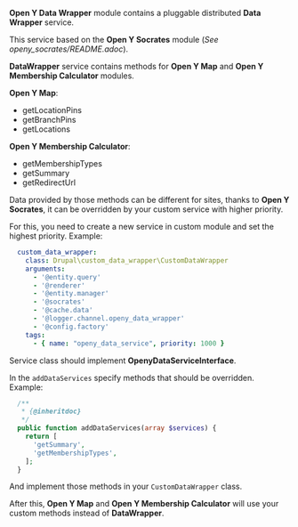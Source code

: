 **Open Y Data Wrapper** module contains a pluggable distributed **Data Wrapper** service.

This service based on the **Open Y Socrates** module (_See openy_socrates/README.adoc_).

**DataWrapper** service contains methods for **Open Y Map** and **Open Y Membership Calculator** modules.

**Open Y Map**:

- getLocationPins
- getBranchPins
- getLocations

**Open Y Membership Calculator**:
- getMembershipTypes
- getSummary
- getRedirectUrl

Data provided by those methods can be different for sites, thanks to **Open Y Socrates**, it can be overridden by your custom service with higher priority.

For this, you need to create a new service in custom module and set the highest priority. Example:

```yaml
  custom_data_wrapper:
    class: Drupal\custom_data_wrapper\CustomDataWrapper
    arguments:
      - '@entity.query'
      - '@renderer'
      - '@entity.manager'
      - '@socrates'
      - '@cache.data'
      - '@logger.channel.openy_data_wrapper'
      - '@config.factory'
    tags:
      - { name: "openy_data_service", priority: 1000 }
```

Service class should implement **OpenyDataServiceInterface**.

In the `addDataServices` specify methods that should be overridden. Example:

```php
  /**
   * {@inheritdoc}
   */
  public function addDataServices(array $services) {
    return [
      'getSummary',
      'getMembershipTypes',
    ];
  }
```

And implement those methods in your `CustomDataWrapper` class.

After this, **Open Y Map** and **Open Y Membership Calculator** will use your custom methods instead of **DataWrapper**.
